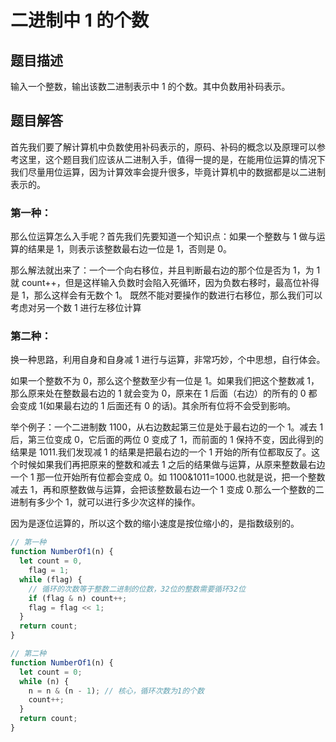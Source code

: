 # 二进制中 1 的个数

## 题目描述

输入一个整数，输出该数二进制表示中 1 的个数。其中负数用补码表示。

## 题目解答

首先我们要了解计算机中负数使用补码表示的，原码、补码的概念以及原理可以参考这里，这个题目我们应该从二进制入手，值得一提的是，在能用位运算的情况下我们尽量用位运算，因为计算效率会提升很多，毕竟计算机中的数据都是以二进制表示的。

### 第一种：

那么位运算怎么入手呢？首先我们先要知道一个知识点：如果一个整数与 1 做与运算的结果是 1，则表示该整数最右边一位是 1，否则是 0。

那么解法就出来了：一个一个向右移位，并且判断最右边的那个位是否为 1，为 1 就 count++，但是这样输入负数时会陷入死循环，因为负数右移时，最高位补得是 1，那么这样会有无数个 1。
既然不能对要操作的数进行右移位，那么我们可以考虑对另一个数 1 进行左移位计算

### 第二种：

换一种思路，利用自身和自身减 1 进行与运算，非常巧妙，个中思想，自行体会。

如果一个整数不为 0，那么这个整数至少有一位是 1。如果我们把这个整数减 1，那么原来处在整数最右边的 1 就会变为 0，原来在 1 后面（右边）的所有的 0 都会变成 1(如果最右边的 1 后面还有 0 的话)。其余所有位将不会受到影响。

举个例子：一个二进制数 1100，从右边数起第三位是处于最右边的一个 1。减去 1 后，第三位变成 0，它后面的两位 0 变成了 1，而前面的 1 保持不变，因此得到的结果是 1011.我们发现减 1 的结果是把最右边的一个 1 开始的所有位都取反了。这个时候如果我们再把原来的整数和减去 1 之后的结果做与运算，从原来整数最右边一个 1 那一位开始所有位都会变成 0。如 1100&1011=1000.也就是说，把一个整数减去 1，再和原整数做与运算，会把该整数最右边一个 1 变成 0.那么一个整数的二进制有多少个 1，就可以进行多少次这样的操作。

因为是逐位运算的，所以这个数的缩小速度是按位缩小的，是指数级别的。

```javascript
// 第一种
function NumberOf1(n) {
  let count = 0,
    flag = 1;
  while (flag) {
    // 循环的次数等于整数二进制的位数，32位的整数需要循环32位
    if (flag & n) count++;
    flag = flag << 1;
  }
  return count;
}
```

```javascript
// 第二种
function NumberOf1(n) {
  let count = 0;
  while (n) {
    n = n & (n - 1); // 核心，循环次数为1的个数
    count++;
  }
  return count;
}
```
